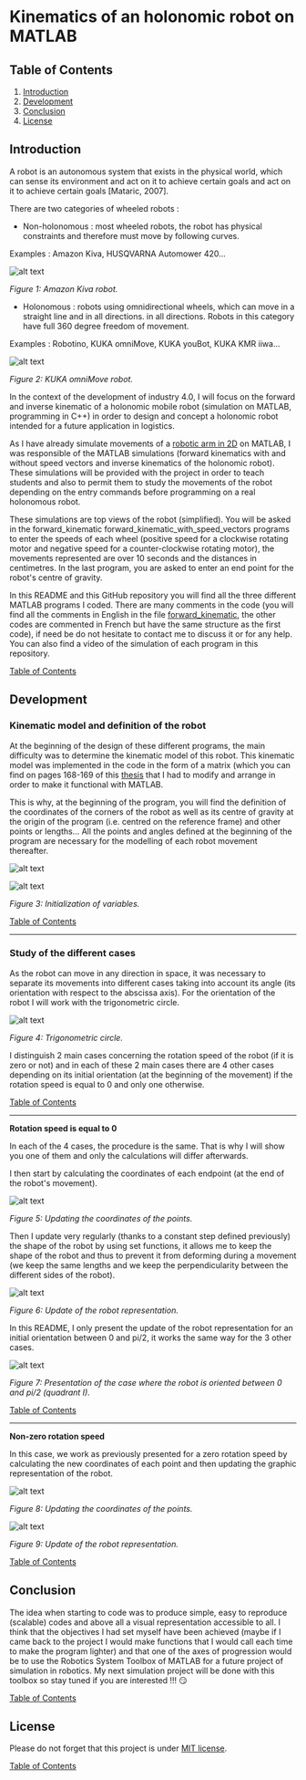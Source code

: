 # Kinematics of an holonomic robot on MATLAB

<a name="table_of_contents"/>

## Table of Contents
1. [Introduction](#introduction_)
2. [Development](#development_)
3. [Conclusion](#conclusion_) 
4. [License](#license_)



<a name="introduction_"/>

## Introduction

A robot is an autonomous system that exists in the physical world, which can sense its environment and act on it to achieve certain goals and act on it to achieve certain goals [Mataric, 2007].

There are two categories of wheeled robots :

* Non-holonomous : most wheeled robots, the robot has physical constraints and therefore must move by following curves.

Examples : Amazon Kiva, HUSQVARNA Automower 420...

![alt text](https://github.com/Clerbout-Francois/Kinematics_holonomic_robot_MATLAB/blob/main/AmazonKIVA.jfif?raw=true)

_Figure 1: Amazon Kiva robot._

* Holonomous : robots using omnidirectional wheels, which can move in a straight line and in all directions. in all directions. Robots in this category have full 360 degree freedom of movement.

Examples : Robotino, KUKA omniMove, KUKA youBot, KUKA KMR iiwa...

![alt text](https://github.com/Clerbout-Francois/Kinematics_holonomic_robot_MATLAB/blob/main/KUKA_Omnimove_Header.jpg?raw=true)

_Figure 2: KUKA omniMove robot._

In the context of the development of industry 4.0, I will focus on the forward and inverse kinematic of a holonomic mobile robot (simulation on MATLAB, programming in C++) in order to design and concept a holonomic robot intended for a future application in logistics. 

As I have already simulate movements of a [robotic arm in 2D](https://github.com/Clerbout-Francois/2D-robot) on MATLAB, I was responsible of the MATLAB simulations (forward kinematics with and without speed vectors and inverse kinematics of the holonomic robot). These simulations will be provided with the project in order to teach students and also to permit them to study the movements of the robot depending on the entry commands before programming on a real holonomous robot.

These simulations are top views of the robot (simplified). You will be asked in the forward_kinematic forward_kinematic_with_speed_vectors programs to enter the speeds of each wheel (positive speed for a clockwise rotating motor and negative speed for a counter-clockwise rotating motor), the movements represented are over 10 seconds and the distances in centimetres. In the last program, you are asked to enter an end point for the robot's centre of gravity.

In this README and this GitHub repository you will find all the three different MATLAB programs I coded. There are many comments in the code (you will find all the comments in English in the file [forward_kinematic](https://github.com/Clerbout-Francois/Kinematics_holonomic_robot_MATLAB/blob/main/forward_kinematic.m), the other codes are commented in French but have the same structure as the first code), if need be do not hesitate to contact me to discuss it or for any help. You can also find a video of the simulation of each program in this repository.

[Table of Contents](#table_of_contents)
<a name="development_"/>

## Development

### Kinematic model and definition of the robot

At the beginning of the design of these different programs, the main difficulty was to determine the kinematic model of this robot. This kinematic model was implemented in the code in the form of a matrix (which you can find on pages 168-169 of this [thesis](https://www.researchgate.net/publication/272673531_Modeling_and_Adaptive_Control_of_an_Omni-Mecanum-Wheeled_Robot) that I had to modify and arrange in order to make it functional with MATLAB.

This is why, at the beginning of the program, you will find the definition of the coordinates of the corners of the robot as well as its centre of gravity at the origin of the program (i.e. centred on the reference frame) and other points or lengths... All the points and angles defined at the beginning of the program are necessary for the modelling of each robot movement thereafter.

![alt text](https://github.com/Clerbout-Francois/Kinematics_holonomic_robot_MATLAB/blob/main/Program1.png?raw=true)

![alt text](https://github.com/Clerbout-Francois/Kinematics_holonomic_robot_MATLAB/blob/main/Program2.png?raw=true)

_Figure 3: Initialization of variables._

[Table of Contents](#table_of_contents)

***
### Study of the different cases 

As the robot can move in any direction in space, it was necessary to separate its movements into different cases taking into account its angle (its orientation with respect to the abscissa axis). For the orientation of the robot I will work with the trigonometric circle.

![alt text](https://github.com/Clerbout-Francois/Kinematics_holonomic_robot_MATLAB/blob/main/Four-quadrants-circle.jpg?raw=true)

_Figure 4: Trigonometric circle._

I distinguish 2 main cases concerning the rotation speed of the robot (if it is zero or not) and in each of these 2 main cases there are 4 other cases depending on its initial orientation (at the beginning of the movement) if the rotation speed is equal to 0 and only one otherwise.

[Table of Contents](#table_of_contents)
***
**Rotation speed is equal to 0**

In each of the 4 cases, the procedure is the same. That is why I will show you one of them and only the calculations will differ afterwards.

I then start by calculating the coordinates of each endpoint (at the end of the robot's movement).

![alt text](https://github.com/Clerbout-Francois/Kinematics_holonomic_robot_MATLAB/blob/main/Program3.png?raw=true)

_Figure 5: Updating the coordinates of the points._

Then I update very regularly (thanks to a constant step defined previously) the shape of the robot by using set functions, it allows me to keep the shape of the robot and thus to prevent it from deforming during a movement (we keep the same lengths and we keep the perpendicularity between the different sides of the robot).

![alt text](https://github.com/Clerbout-Francois/Kinematics_holonomic_robot_MATLAB/blob/main/Program4.png?raw=true)

_Figure 6: Update of the robot representation._

In this README, I only present the update of the robot representation for an initial orientation between 0 and pi/2, it works the same way for the 3 other cases.

![alt text](https://github.com/Clerbout-Francois/Kinematics_holonomic_robot_MATLAB/blob/main/Program5.png?raw=true)

_Figure 7: Presentation of the case where the robot is oriented between 0 and pi/2 (quadrant I)._


[Table of Contents](#table_of_contents)
***
**Non-zero rotation speed**

In this case, we work as previously presented for a zero rotation speed by calculating the new coordinates of each point and then updating the graphic representation of the robot.

![alt text](https://github.com/Clerbout-Francois/Kinematics_holonomic_robot_MATLAB/blob/main/Program6.png?raw=true)

_Figure 8: Updating the coordinates of the points._

![alt text](https://github.com/Clerbout-Francois/Kinematics_holonomic_robot_MATLAB/blob/main/Program7.png?raw=true)

_Figure 9: Update of the robot representation._


[Table of Contents](#table_of_contents)
<a name="conclusion_"/>

## Conclusion

The idea when starting to code was to produce simple, easy to reproduce (scalable) codes and above all a visual representation accessible to all. I think that the objectives I had set myself have been achieved (maybe if I came back to the project I would make functions that I would call each time to make the program lighter) and that one of the axes of progression would be to use the Robotics System Toolbox of MATLAB for a future project of simulation in robotics. My next simulation project will be done with this toolbox so stay tuned if you are interested !!! :smirk:


[Table of Contents](#table_of_contents)
<a name="license_"/>

## License

Please do not forget that this project is under [MIT license](https://choosealicense.com/licenses/mit/).



[Table of Contents](#table_of_contents)
